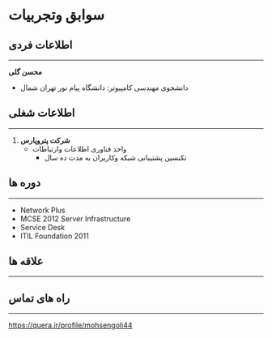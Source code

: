 # سوابق وتجربیات
## اطلاعات فردی 
---
**محسن گلی**
+ دانشجوی مهندسی کامپیوتر:  دانشگاه پیام نور تهران شمال 

## اطلاعات شغلی
---
1. **شرکت پتروپارس**
   - واحد فناوری اطلاعات وارتباطات
     - تکنسین پشتیبانی شبکه وکاربران به مدت ده سال 

## دوره ها
--- 
* Network Plus
* MCSE 2012 Server Infrastructure 
* Service Desk 
* ITIL Foundation 2011
## علاقه ها
---

## راه های تماس
---
https://quera.ir/profile/mohsengoli44
